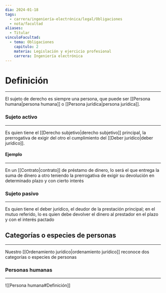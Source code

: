 ```yaml
---
dia: 2024-01-18
tags:
  - carrera/ingeniería-electrónica/legal/Obligaciones
  - nota/facultad
aliases:
  - Titular
vinculoFacultad:
  - tema: Obligaciones
    capitulo: 2
    materia: Legislación y ejercicio profesional
    carrera: Ingeniería electrónica
---
```

# Definición
---
El sujeto de derecho es siempre una persona, que puede ser [[Persona humana|persona humana]] o [[Persona jurídica|persona jurídica]]. 

### Sujeto activo
---
Es quien tiene el [[Derecho subjetivo|derecho subjetivo]] principal, la prerrogativa de exigir del otro el cumplimiento del [[Deber jurídico|deber jurídico]]. 

#### Ejemplo
---
En un [[Contrato|contrato]] de préstamo de dinero, lo será el que entrega la suma de dinero a otro teniendo la prerrogativa de exigir su devolución en determinado plazo y con cierto interés

### Sujeto pasivo
---
Es quien tiene el deber jurídico, el deudor de la prestación principal; en el mutuo referido, lo es quien debe devolver el dinero al prestador en el plazo y con el interés pactado

## Categorías o especies de personas
---
Nuestro [[Ordenamiento jurídico|ordenamiento jurídico]] reconoce dos categorías o especies de personas

### Personas humanas
---
![[Persona humana#Definición]]